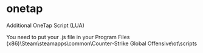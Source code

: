 # onetap
Additional OneTap Script (LUA)

You need to put your .js file in your Program Files (x86)\Steam\steamapps\common\Counter-Strike Global Offensive\ot\scripts
